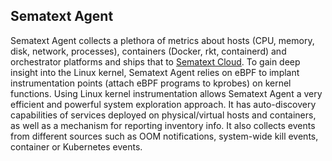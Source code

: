 ## Sematext Agent

Sematext Agent collects a plethora of metrics about hosts (CPU, memory, disk, network, processes), containers (Docker, rkt, containerd) and orchestrator platforms and ships that to [Sematext Cloud](https://sematext.com/cloud). To gain deep insight into the Linux kernel, Sematext Agent relies on eBPF to implant instrumentation points (attach eBPF programs to kprobes) on kernel functions. Using Linux kernel instrumentation allows Sematext Agent a very efficient and powerful system exploration approach. It has auto-discovery capabilities of services deployed on physical/virtual hosts and containers, as well as a mechanism for reporting inventory info. It also collects events from different sources such as OOM notifications, system-wide kill events, container or Kubernetes events.
